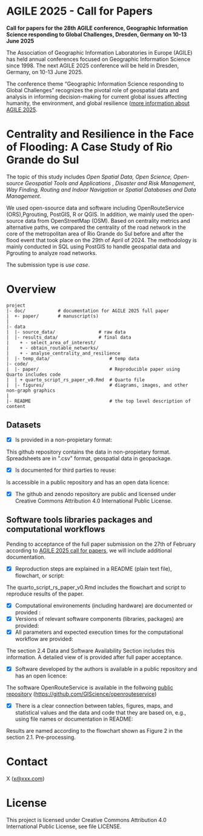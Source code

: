 # AGILE 2025 - Call for Papers
**Call for papers for the 28th AGILE conference, Geographic Information Science responding to Global Challenges, Dresden, Germany on 10-13 June 2025**

The Association of Geographic Information Laboratories in Europe (AGILE) has held annual conferences focused on Geographic Information Science since 1998. The next AGILE 2025 conference will be held in Dresden, Germany, on 10-13 June 2025.

The conference theme “Geographic Information Science responding to Global Challenges” recognizes the pivotal role of geospatial data and analysis in informing decision-making for current global issues affecting humanity, the environment, and global resilience ([more information about AGILE 2025](https://agile-gi.eu/conference-2025/call-for-papers-2025).

# Centrality and Resilience in the Face of Flooding: A Case Study of Rio Grande do Sul

The topic of this study includes _Open Spatial Data, Open Science, Open-source Geospatial Tools and Applications_ , _Disaster and Risk Management_, _Way Finding, Routing and Indoor Navigation_ or _Spatial Databases and Data Management_. 

We used open-ssource data and software including OpenRouteService (ORS),Pgrouting, PostGIS, R or QGIS. In addition, we mainly used the open-source data from OpenStreetMap (OSM). Based on centrality metrics and alternative paths, we compared the centrality of the road network in the core of the metropolitan area of Rio Grande do Sul before and after the flood event that took place on the 29th of April of 2024. The methodology is mainly conducted in SQL using PostGIS to handle geospatial data and Pgrouting to analyze road networks.

The submission type is _use case_.

# Overview

```
project
|- doc/            # documentation for AGILE 2025 full paper
|  +- paper/       # manuscript(s)
|
|- data            	            
|  |- source_data/  		      # raw data
|  |- results_data/ 		      # final data
|    + - select_area_of_interest/
|    + - obtain_routable_networks/
|    + - analyse_centrality_and_resilience
|  |- temp_data/                      # temp data  	
|- code/                           
|  |- paper/                          # Reproducible paper using Quarto includes code
|  | + quarto_script_rs_paper_v0.Rmd  # Quarto file
|  |- figures/                        # diagrams, images, and other non-graph graphics
|
|- README                             # the top level description of content
```


## Datasets
- [x] Is provided in a non-propietary format:

This github repository contains the data in non-propietary format. Spreadsheets are in ".csv" format, geospatial data in geopackage.  

- [x] Is documented for third parties to reuse:

Is accessible in a public repository and has an open data licence:
- [x] The github and zenodo repository are public and licensed under Creative Commons Attribution 4.0 International Public License.

## Software tools libraries packages and computational workflows

Pending to acceptance of the full paper submission on the 27th of February according to [AGILE 2025 call for papers](https://agile-gi.eu/conference-2025/call-for-papers-2025), we will include additional documentation.
- [x] Reproduction steps are explained in a README (plain text file), flowchart, or script:

The quarto_script_rs_paper_v0.Rmd includes the flowchart and script to reproduce results of the paper.

- [x] Computational environements (including hardware) are documented or provided :
- [x] Versions of relevant software components (libraries, packages) are provided:
- [x] All parameters and expected execution times for the computational workflow are provided:

The section 2.4 Data and Software Availability Section includes this information. A detailed view of is provided after full paper acceptance.

- [x]  Software developed by the authors is available in a public repository and has an open licence:

The software OpenRouteService is available in the follwoing [public repository](https://github.com/GIScience/openrouteservice) (https://github.com/GIScience/openrouteservice)

- [x] There is a clear connection between tables, figures, maps, and statistical values and the data and code that they are based on, e.g., using file names or documentation in README:

Results are named according to the flowchart shown as Figure 2 in the section 2.1. Pre-processing.

# Contact
X (x@xxx.com)
# License
This project is licensed under Creative Commons Attribution 4.0 International Public License, see file LICENSE.

